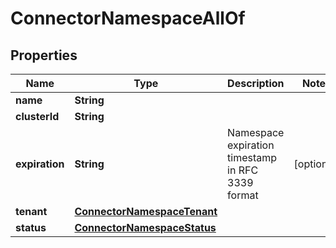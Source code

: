 

# ConnectorNamespaceAllOf


## Properties

Name | Type | Description | Notes
------------ | ------------- | ------------- | -------------
**name** | **String** |  | 
**clusterId** | **String** |  | 
**expiration** | **String** | Namespace expiration timestamp in RFC 3339 format |  [optional]
**tenant** | [**ConnectorNamespaceTenant**](ConnectorNamespaceTenant.md) |  | 
**status** | [**ConnectorNamespaceStatus**](ConnectorNamespaceStatus.md) |  | 



